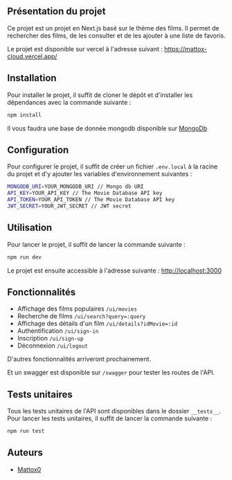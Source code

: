 ## Présentation du projet

Ce projet est un projet en Next.js basé sur le thème des films. Il permet de rechercher des films, de les consulter et de les ajouter à une liste de favoris.

Le projet est disponible sur vercel à l'adresse suivant : https://mattox-cloud.vercel.app/

## Installation

Pour installer le projet, il suffit de cloner le dépôt et d'installer les dépendances avec la commande suivante :

```bash
npm install
```

Il vous faudra une base de donnée mongodb disponible sur [MongoDb](https://www.mongodb.com/fr-fr)

## Configuration

Pour configurer le projet, il suffit de créer un fichier `.env.local` à la racine du projet et d'y ajouter les variables d'environnement suivantes :

```bash
MONGODB_URI=YOUR_MONGODB_URI // Mongo db URI
API_KEY=YOUR_API_KEY // The Movie Database API key
API_TOKEN=YOUR_API_TOKEN // The Movie Database API key
JWT_SECRET=YOUR_JWT_SECRET // JWT secret
```

## Utilisation

Pour lancer le projet, il suffit de lancer la commande suivante :

```bash
npm run dev
```

Le projet est ensuite accessible à l'adresse suivante : [http://localhost:3000](http://localhost:3000)

## Fonctionnalités

- Affichage des films populaires `/ui/movies`
- Recherche de films `/ui/search?query=:query`
- Affichage des détails d'un film `/ui/details?idMovie=:id`
- Authentification `/ui/sign-in` 
- Inscription `/ui/sign-up`
- Déconnexion `/ui/logout`

D'autres fonctionnalités arriveront prochainement.

Et un swagger est disponible sur `/swagger` pour tester les routes de l'API.

## Tests unitaires

Tous les tests unitaires de l'API sont disponibles dans le dossier `__tests__`.
Pour lancer les tests unitaires, il suffit de lancer la commande suivante :

```bash
npm run test
```

## Auteurs

- [Mattox0](https://github.com/Mattox0)
